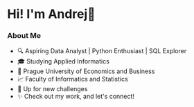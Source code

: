 # Hi! I'm Andrej👋

### About Me

- 🔍 Aspiring Data Analyst | Python Enthusiast | SQL Explorer
- 🎓 Studying Applied Informatics
- 🏫 Prague University of Economics and Business
- 📈 Faculty of Informatics and Statistics
- 🌱 Up for new challenges
- ✨ Check out my work, and let's connect!
